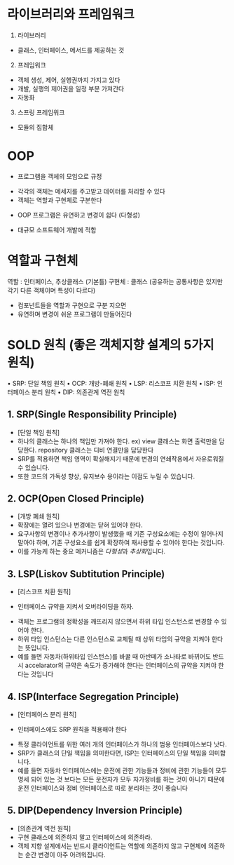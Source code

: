 # 라이브러리와 프레임워크
1. 라이브러리
- 클래스, 인터페이스, 메서드를 제공하는 것

2. 프레임워크
- 객체 생성, 제어, 실행권까지 가지고 있다
- 개발, 실행의 제어권을 일정 부분 가져간다
- 자동화

3. 스프링 프레임워크
- 모듈의 집합체


# OOP
- 프로그램을 객체의 모임으로 규정
 + 각각의 객체는 메세지를 주고받고 데이터를 처리할 수 있다
 + 객체는 역할과 구현체로 구분한다
- OOP 프로그램은 유연하고 변경이 쉽다 (다형성)
 + 대규모 소프트웨어 개발에 적합

# 역할과 구현체
역할 : 인터페이스, 추상클래스 (기본틀)
구현체 : 클래스 (공유하는 공통사항은 있지만 각기 다른 객체이며 특성이 다르다)
+ 컴포넌트들을 역할과 구현으로 구분 지으면
+ 유연하며 변경이 쉬운 프로그램이 만들어진다


# SOLD 원칙 (좋은 객체지향 설계의 5가지 원칙)
• SRP: 단일 책임 원칙
• OCP: 개방-폐쇄 원칙
• LSP: 리스코프 치환 원칙
• ISP: 인터페이스 분리 원칙
• DIP: 의존관계 역전 원칙

## 1. SRP(Single Responsibility Principle)
- [단일 책임 원칙]
- 하나의 클래스는 하나의 책임만 가져야 한다.
  ex) view 클래스는 화면 출력만을 담당한다.
  repository 클래스는 디비 연결만을 담당한다
- SRP를 적용하면 책임 영역이 확실해지기 때문에 변경의 연쇄작용에서
  자유로워질 수 있습니다.
- 또한 코드의 가독성 향상, 유지보수 용이라는 이점도 누릴 수 있습니다.

## 2. OCP(Open Closed Principle)
- [개방 폐쇄 원칙]
- 확장에는 열려 있으나 변경에는 닫혀 있어야 한다.
- 요구사항의 변경이나 추가사항이 발생했을 때 기존 구성요소에는
  수정이 일어나지 말아야 하며, 기존 구성요소를 쉽게 확장하여
  재사용할 수 있어야 한다는 것입니다.
- 이를 가능케 하는 중요 메커니즘은 *다형성*과 *추상화*입니다.

## 3. LSP(Liskov Subtitution Principle)
- [리스코프 치환 원칙]
+ 인터페이스 규약을 지켜서 오버라이딩을 하자.
- 객체는 프로그램의 정확성을 깨뜨리지 않으면서 하위 타입 인스턴스로
  변경할 수 있어야 한다.
- 하위 타입 인스턴스는 다른 인스턴스로 교체될 때 상위 타입의 규약을
  지켜야 한다는 뜻입니다.
- 예를 들면 자동차(하위타입 인스턴스)를 바꿀 때 아반떼가 소나타로
  바뀌어도 반드시 accelarator의 규약은 속도가 증가해야 한다는
  인터페이스의 규약을 지켜야 한다는 것입니다


## 4. ISP(Interface Segregation Principle)
- [인터페이스 분리 원칙]
+ 인터페이스에도 SRP 원칙을 적용해야 한다
- 특정 클라이언트를 위한 여러 개의 인터페이스가 하나의 범용 인터페이스보다 낫다.
- SRP가 클래스의 단일 책임을 의미한다면, ISP는 인터페이스의 단일 책임을 의미합니다.
- 예를 들면 자동차 인터페이스에는 운전에 관한 기능들과 정비에 관한 기능들이
  모두 명세 되어 있는 것 보다는 모든 운전자가 모두 자가정비를 하는 것이 아니기
  때문에 운전 인터페이스와 정비 인터페이스로 따로 분리하는 것이 좋습니다

## 5. DIP(Dependency Inversion Principle)
- [의존관계 역전 원칙]
- 구현 클래스에 의존하지 말고 인터페이스에 의존하라.
- 객체 지향 설계에서는 반드시 클라이언트는 역할에 의존하지 않고
  구현체에 의존하는 순간 변경이 아주 어려워집니다.


